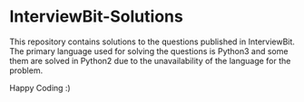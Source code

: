 # InterviewBit-Solutions

This repository contains solutions to the questions published in InterviewBit.
The primary language used for solving the questions is Python3 and some them are solved in Python2 due to the unavailability of the language for the problem.

Happy Coding :)
